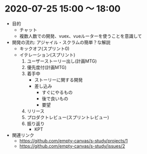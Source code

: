 # 2020-07-25 15:00 〜 18:00

* 目的
    * チャット
    * 複数人数での開発、vuex、vueルーターを使うことを意識して
* 開発の流れ: アジャイル・スクラムの簡単？な解説
    * キックオフ(スプリント0)
    * イテレーション(スプリント) 
        1. ユーザーストーリー出し(計画MTG)
        2. 優先度付(計画MTG)
        3. 着手中
            * ストーリーに関する開発
            * 差し込み
                * すぐにやるもの
                * 後で良いもの
                * 要望
        4. リリース
        5. プロダクトレビュー(スプリントレビュー)
        6. 振り返り
            * KPT
* 関連リンク
    * https://github.com/empty-canvas/s-study/projects/1
    * https://github.com/empty-canvas/s-study/issues/2
